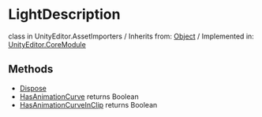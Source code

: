 # LightDescription
class in UnityEditor.AssetImporters
 / Inherits from: <a href="https://docs.unity3d.com/6000.0/Documentation/ScriptReference/Object.html">Object</a> / Implemented in: <a href="https://docs.unity3d.com/6000.0/Documentation/ScriptReference/UnityEditor.CoreModule.html">UnityEditor.CoreModule</a>
## Methods
- <a href="https://docs.unity3d.com/6000.0/Documentation/ScriptReference/LightDescription.Dispose.html">Dispose</a>
- <a href="https://docs.unity3d.com/6000.0/Documentation/ScriptReference/LightDescription.HasAnimationCurve.html">HasAnimationCurve</a> returns Boolean
- <a href="https://docs.unity3d.com/6000.0/Documentation/ScriptReference/LightDescription.HasAnimationCurveInClip.html">HasAnimationCurveInClip</a> returns Boolean
